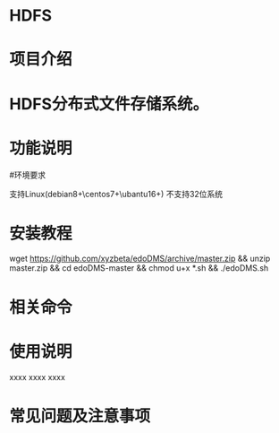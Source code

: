 # HDFS

# 项目介绍

# HDFS分布式文件存储系统。

# 功能说明

#环境要求

支持Linux(debian8+\centos7+\ubantu16+)
不支持32位系统
# 安装教程

wget https://github.com/xyzbeta/edoDMS/archive/master.zip && unzip master.zip && cd edoDMS-master && chmod u+x *.sh && ./edoDMS.sh

# 相关命令

# 使用说明

xxxx
xxxx
xxxx
# 常见问题及注意事项

